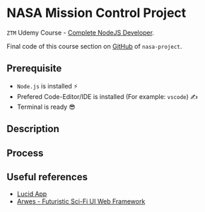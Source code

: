 # NASA Mission Control Project

`ZTM` Udemy Course - [Complete NodeJS Developer](https://www.udemy.com/course/complete-nodejs-developer-zero-to-mastery).

Final code of this course section on [GitHub](https://github.com/odziem/nasa-project) of `nasa-project`.

## Prerequisite

<!-- -->
- `Node.js` is installed ⚡
- Prefered Code-Editor/IDE is installed (For example: `vscode`) ✍
- Terminal is ready 😎 


## Description

<!-- Exercises for NASA Project. -->

## Process

<!-- 

Install npm packages ⬇

```shell
npm install
```

Run node application 🏎️💨

```shell
npm start
```

```shell
npm run watch
```

Clean packages 🧹🪣

```shell
npm run clean
```

Check vulnerabilities 🤔

```shell
npm audit
```

Fix vulnerabilities if needed ✅

```shell
npm audit fix
```
 -->

## Useful references

<!-- 
- []()
 -->
- [Lucid App](https://www.lucidchart.com/pages/?)
- [Arwes - Futuristic Sci-Fi UI Web Framework](https://arwes.dev/)
